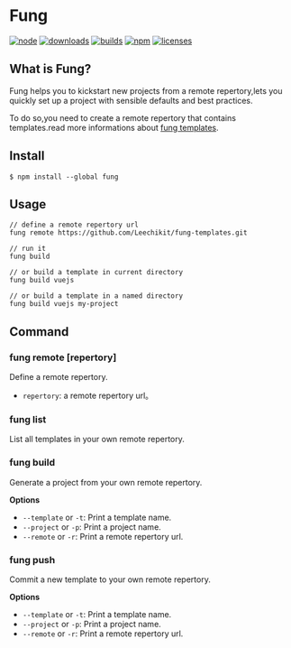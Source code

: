 # Fung

[![node][node]][node-url]
[![downloads][downloads]][downloads-url]
[![builds][builds]][builds-url]
[![npm][npm]][npm-url]
[![licenses][licenses]][licenses-url]

## What is Fung?

Fung helps you to kickstart new projects from a remote repertory,lets you quickly set up a project with sensible defaults and best practices.

To do so,you need to create a remote repertory that contains templates.read more informations about [fung templates][fung-templates].

## Install

```
$ npm install --global fung
```

## Usage

```
// define a remote repertory url
fung remote https://github.com/Leechikit/fung-templates.git

// run it
fung build

// or build a template in current directory
fung build vuejs

// or build a template in a named directory
fung build vuejs my-project
```

## Command

### fung remote [repertory]
Define a remote repertory.

* `repertory`: a remote repertory url。

### fung list
List all templates in your own remote repertory.

### fung build
Generate a project from your own remote repertory.

**Options**

* `--template` or `-t`: Print a template name.
* `--project` or `-p`: Print a project name.
* `--remote` or `-r`: Print a remote repertory url.

### fung push
Commit a new template to your own remote repertory.

**Options**

* `--template` or `-t`: Print a template name.
* `--project` or `-p`: Print a project name.
* `--remote` or `-r`: Print a remote repertory url.

[npm]: https://img.shields.io/npm/v/fung.svg
[npm-url]: https://npmjs.com/package/fung

[node]: https://img.shields.io/node/v/fung.svg
[node-url]: https://nodejs.org

[downloads]: https://img.shields.io/npm/dm/fung.svg
[downloads-url]: https://www.npmjs.com/package/fung

[builds]: https://api.travis-ci.org/Leechikit/fung.svg?branch=master
[builds-url]: https://travis-ci.org/Leechikit/fung

[licenses]: https://img.shields.io/npm/l/fung.svg
[licenses-url]: https://www.npmjs.com/package/fung

[fung-templates]: https://github.com/Leechikit/fung-templates/blob/webpack-simple/README.md